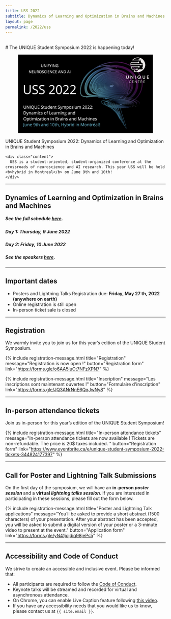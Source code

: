 ```yaml
---
title: USS 2022
subtitle: Dynamics of Learning and Optimization in Brains and Machines
layout: page
permalink: /2022/uss
---
```


<br>
# The UNIQUE Student Symposium 2022 is happening today!

<div class="card">
  <div class="card-image">
    <figure class="image is-5by2">
      <img src="/assets/img/USS2022/banner.png" alt="USS 2022">
    </figure>
  </div>
  <div class="card-content">
    <div class="media">
      <div class="media-content">
        <p class="title is-4">UNIQUE Student Symposium 2022: Dynamics of Learning and Optimization in Brains and Machines</p>
      </div>
    </div>

    <div class="content">
      USS is a student-oriented, student-organized conference at the crossroads of neuroscience and AI research. This year USS will be held <b>hybrid in Montreal</b> on June 9th and 10th!
    </div>
  </div>
</div>

---

## Dynamics of Learning and Optimization in Brains and Machines

##### See the full schedule [here](schedule).
##### Day 1: Thursday, 9 June 2022
##### Day 2: Friday, 10 June 2022
##### See the speakers [here](speakers).


---

## Important dates

* Posters and Lightning Talks Registration due: <b>Friday, May 27 th, 2022 (anywhere on earth)</b>
* Online registration is still open
* In-person ticket sale is closed

---

## Registration

We warmly invite you to join us for this year’s edition of the UNIQUE Student Symposium.

 {% include registration-message.html title="Registration" message="Registration is now open !" button="Registration form" link="https://forms.gle/o6AA5iuCt7NFzXPN7" %}

 {% include registration-message.html title="Inscription" message="Les inscriptions sont maintenant ouvertes !" button="Formulaire d'inscription" link="https://forms.gle/JQ3ANrNnE6QqJwNy8" %}

---
## In-person attendance tickets

Join us in-person for this year’s edition of the UNIQUE Student Symposium!

 {% include registration-message.html title="In-person attendance tickets" message="In-person attendance tickets are now available ! Tickets are non-refundable.
The price is 20$ taxes included. " button="Registration form" link="https://www.eventbrite.ca/e/unique-student-symposium-2022-tickets-344824177397" %}



---

## Call for Poster and Lightning Talk Submissions

On the first day of the symposium, we will have an <b> in-person _poster session_ </b> and a <b> virtual _lightning talks session_</b>. If you are interested in participating in these sessions, please fill out the form below.

{% include registration-message.html title="Poster and Lightning Talk applications" message="You’ll be asked to provide a short abstract (1500 characters) of your presentation. After your abstract has been accepted, you will be asked to submit a digital version of your poster or a 3-minute video to present at the event." button="Application form" link="https://forms.gle/yN41jojdiq98jePs5" %}

---


## Accessibility and Code of Conduct

We strive to create an accessible and inclusive event. Please be informed that:

- All participants are required to follow the [Code of Conduct](coc).
- Keynote talks will be streamed and recorded for virtual and asynchronous attendance.
- On Chrome, you can enable Live Caption feature following [this video](https://www.youtube.com/embed/KDP8a5s8yaU).
- If you have any accessibility needs that you would like us to know, please contact us at `{{ site.email }}`.
